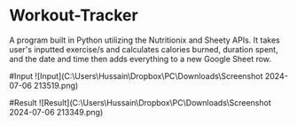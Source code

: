 # Workout-Tracker
A program built in Python utilizing the Nutritionix and Sheety APIs. It takes user's inputted exercise/s and calculates calories burned, duration spent, and the date and time then adds everything to a new Google Sheet row.

#Input
![Input](C:\Users\Hussain\Dropbox\PC\Downloads\Screenshot 2024-07-06 213519.png)

#Result
![Result](C:\Users\Hussain\Dropbox\PC\Downloads\Screenshot 2024-07-06 213349.png)

